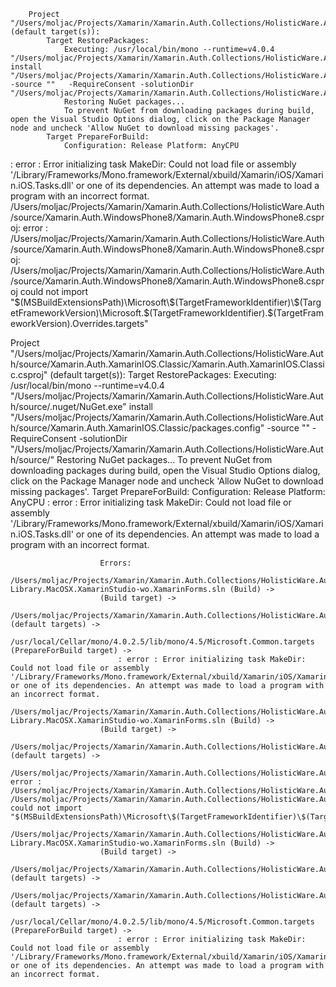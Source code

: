 		Project "/Users/moljac/Projects/Xamarin/Xamarin.Auth.Collections/HolisticWare.Auth/source/Xamarin.Auth.XamarinIOS/Xamarin.Auth.XamarinIOS.csproj" (default target(s)):
			Target RestorePackages:
				Executing: /usr/local/bin/mono --runtime=v4.0.4 "/Users/moljac/Projects/Xamarin/Xamarin.Auth.Collections/HolisticWare.Auth/source/.nuget/NuGet.exe" install "/Users/moljac/Projects/Xamarin/Xamarin.Auth.Collections/HolisticWare.Auth/source/Xamarin.Auth.XamarinIOS/packages.config" -source ""   -RequireConsent -solutionDir "/Users/moljac/Projects/Xamarin/Xamarin.Auth.Collections/HolisticWare.Auth/source/"
				Restoring NuGet packages...
				To prevent NuGet from downloading packages during build, open the Visual Studio Options dialog, click on the Package Manager node and uncheck 'Allow NuGet to download missing packages'.
			Target PrepareForBuild:
				Configuration: Release Platform: AnyCPU
: error : Error initializing task MakeDir: Could not load file or assembly '/Library/Frameworks/Mono.framework/External/xbuild/Xamarin/iOS/Xamarin.iOS.Tasks.dll' or one of its dependencies. An attempt was made to load a program with an incorrect format.
/Users/moljac/Projects/Xamarin/Xamarin.Auth.Collections/HolisticWare.Auth/source/Xamarin.Auth.WindowsPhone8/Xamarin.Auth.WindowsPhone8.csproj: error : /Users/moljac/Projects/Xamarin/Xamarin.Auth.Collections/HolisticWare.Auth/source/Xamarin.Auth.WindowsPhone8/Xamarin.Auth.WindowsPhone8.csproj: /Users/moljac/Projects/Xamarin/Xamarin.Auth.Collections/HolisticWare.Auth/source/Xamarin.Auth.WindowsPhone8/Xamarin.Auth.WindowsPhone8.csproj could not import "$(MSBuildExtensionsPath)\Microsoft\$(TargetFrameworkIdentifier)\$(TargetFrameworkVersion)\Microsoft.$(TargetFrameworkIdentifier).$(TargetFrameworkVersion).Overrides.targets"





Project "/Users/moljac/Projects/Xamarin/Xamarin.Auth.Collections/HolisticWare.Auth/source/Xamarin.Auth.XamarinIOS.Classic/Xamarin.Auth.XamarinIOS.Classic.csproj" (default target(s)):
					Target RestorePackages:
						Executing: /usr/local/bin/mono --runtime=v4.0.4 "/Users/moljac/Projects/Xamarin/Xamarin.Auth.Collections/HolisticWare.Auth/source/.nuget/NuGet.exe" install "/Users/moljac/Projects/Xamarin/Xamarin.Auth.Collections/HolisticWare.Auth/source/Xamarin.Auth.XamarinIOS.Classic/packages.config" -source ""   -RequireConsent -solutionDir "/Users/moljac/Projects/Xamarin/Xamarin.Auth.Collections/HolisticWare.Auth/source/"
						Restoring NuGet packages...
						To prevent NuGet from downloading packages during build, open the Visual Studio Options dialog, click on the Package Manager node and uncheck 'Allow NuGet to download missing packages'.
					Target PrepareForBuild:
						Configuration: Release Platform: AnyCPU
: error : Error initializing task MakeDir: Could not load file or assembly '/Library/Frameworks/Mono.framework/External/xbuild/Xamarin/iOS/Xamarin.iOS.Tasks.dll' or one of its dependencies. An attempt was made to load a program with an incorrect format.



						Errors:
						/Users/moljac/Projects/Xamarin/Xamarin.Auth.Collections/HolisticWare.Auth/source/Xamarin.Auth-Library.MacOSX.XamarinStudio-wo.XamarinForms.sln (Build) ->
						(Build target) ->
						/Users/moljac/Projects/Xamarin/Xamarin.Auth.Collections/HolisticWare.Auth/source/Xamarin.Auth.XamarinIOS/Xamarin.Auth.XamarinIOS.csproj (default targets) ->
						/usr/local/Cellar/mono/4.0.2.5/lib/mono/4.5/Microsoft.Common.targets (PrepareForBuild target) ->
							: error : Error initializing task MakeDir: Could not load file or assembly '/Library/Frameworks/Mono.framework/External/xbuild/Xamarin/iOS/Xamarin.iOS.Tasks.dll' or one of its dependencies. An attempt was made to load a program with an incorrect format.
						/Users/moljac/Projects/Xamarin/Xamarin.Auth.Collections/HolisticWare.Auth/source/Xamarin.Auth-Library.MacOSX.XamarinStudio-wo.XamarinForms.sln (Build) ->
						(Build target) ->
						/Users/moljac/Projects/Xamarin/Xamarin.Auth.Collections/HolisticWare.Auth/source/Xamarin.Auth.XamarinIOS/Xamarin.Auth.XamarinIOS.csproj (default targets) ->
							/Users/moljac/Projects/Xamarin/Xamarin.Auth.Collections/HolisticWare.Auth/source/Xamarin.Auth.WindowsPhone8/Xamarin.Auth.WindowsPhone8.csproj: error : /Users/moljac/Projects/Xamarin/Xamarin.Auth.Collections/HolisticWare.Auth/source/Xamarin.Auth.WindowsPhone8/Xamarin.Auth.WindowsPhone8.csproj: /Users/moljac/Projects/Xamarin/Xamarin.Auth.Collections/HolisticWare.Auth/source/Xamarin.Auth.WindowsPhone8/Xamarin.Auth.WindowsPhone8.csproj could not import "$(MSBuildExtensionsPath)\Microsoft\$(TargetFrameworkIdentifier)\$(TargetFrameworkVersion)\Microsoft.$(TargetFrameworkIdentifier).$(TargetFrameworkVersion).Overrides.targets"
						/Users/moljac/Projects/Xamarin/Xamarin.Auth.Collections/HolisticWare.Auth/source/Xamarin.Auth-Library.MacOSX.XamarinStudio-wo.XamarinForms.sln (Build) ->
						(Build target) ->
						/Users/moljac/Projects/Xamarin/Xamarin.Auth.Collections/HolisticWare.Auth/source/Xamarin.Auth.XamarinIOS/Xamarin.Auth.XamarinIOS.csproj (default targets) ->
						/Users/moljac/Projects/Xamarin/Xamarin.Auth.Collections/HolisticWare.Auth/source/Xamarin.Auth.XamarinIOS.Classic/Xamarin.Auth.XamarinIOS.Classic.csproj (default targets) ->
						/usr/local/Cellar/mono/4.0.2.5/lib/mono/4.5/Microsoft.Common.targets (PrepareForBuild target) ->
							: error : Error initializing task MakeDir: Could not load file or assembly '/Library/Frameworks/Mono.framework/External/xbuild/Xamarin/iOS/Xamarin.iOS.Tasks.dll' or one of its dependencies. An attempt was made to load a program with an incorrect format.




